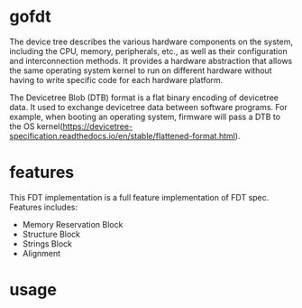 # gofdt

The device tree describes the various hardware components on the system, including the CPU, memory, peripherals, etc., as well as their configuration and interconnection methods. It provides a hardware abstraction that allows the same operating system kernel to run on different hardware without having to write specific code for each hardware platform.

The Devicetree Blob (DTB) format is a flat binary encoding of devicetree data. It used to exchange devicetree data between software programs. For example, when booting an operating system, firmware will pass a DTB to the OS kernel(https://devicetree-specification.readthedocs.io/en/stable/flattened-format.html).


# features
This FDT implementation is a full feature implementation of FDT spec. Features includes:
- Memory Reservation Block
- Structure Block
- Strings Block
- Alignment

# usage